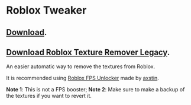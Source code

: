 # Roblox Tweaker
## [Download](https://github.com/OhRetro/Roblox-Texture-Remover/releases).
## [Download Roblox Texture Remover Legacy](https://github.com/OhRetro/Roblox-Texture-Remover/releases/tag/Legacy).
An easier automatic way to remove the textures from Roblox.

It is recommended using [Roblox FPS Unlocker](https://github.com/axstin/rbxfpsunlocker/releases) made by [axstin](https://github.com/axstin).


**Note 1**: This is not a FPS booster; 
**Note 2**: Make sure to make a backup of the textures if you want to revert it.
